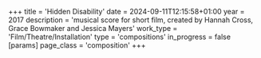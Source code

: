 +++
title = 'Hidden Disability'
date = 2024-09-11T12:15:58+01:00
year = 2017
description = 'musical score for short film, created by Hannah Cross, Grace Bowmaker and Jessica Mayers'
work_type = 'Film/Theatre/Installation'
type = 'compositions'
in_progress = false
[params]
    page_class = 'composition'
+++
